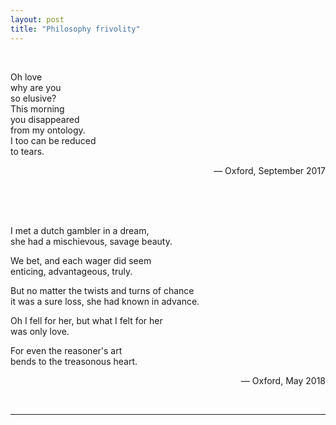 ```yaml
---
layout: post
title: "Philosophy frivolity"
---
```

<br>

Oh love  
why are you  
so elusive?  
This morning  
you disappeared  
from my ontology.  
I too can be reduced  
to tears.
<p style="text-align:right;"> — Oxford, September 2017</p> 

<br><br><br>



I met a dutch gambler in a dream,  
she had a mischievous, savage beauty.

We bet, and each wager did seem  
enticing, advantageous, truly.

But no matter the twists and turns of chance  
it was a sure loss, she had known in advance.

Oh I fell for her, but what I felt for her  
was only love.

For even the reasoner's art  
bends to the treasonous heart.
<p style="text-align:right;"> — Oxford, May 2018</p>

<br>

<!-- <hr> to be added before footnotes-->
--- 